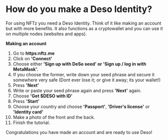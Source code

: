 # How do you make a Deso Identity?

For using NFTz you need a Deso Identity. Think of it like making an account but with more benefits. It also functions as a cryptowallet and you can use it on multiple nodes (websites and apps).



**Making an account**

1. Go to **https:nftz.me**
2. Click on **'Connect'**
3. Choose either **'Sign up with DeSo seed' or 'Sign up / log in with MetaMask'.**
4. If you choose the former, write down your seed phrase and secure it somewhere very safe (Dont ever lose it; or give it away; its your wallet!)
5. Press **'Next'**
6. Write or paste your seed phrase again and press **'Next'** again.
7. Choose **'Get $DESO with ID'**
8. Press **'Start'**
9. Choose your country and choose **'Passport'**, **'Driver's license'** or **'Identity card'**
10. Make a photo of the front and the back.
11. Finish the tutorial.



Congratulations you have made an account and are ready to use Deso!




